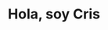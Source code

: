 <div align="center" width='400px'>
    <h1 font-family="'Times New Roman', Times, serif" background-color: rgb(82, 24, 136)>Hola, soy Cris</h1>
</div>
<img src="https://www.bwallpaperhd.com/wp-content/uploads/2018/09/GustavKlimt.jpg" alt="">

   
<!--
**CrisJeipy/CrisJeipy** is a ✨ _special_ ✨ repository because its `README.md` (this file) appears on your GitHub profile.

Here are some ideas to get you started:

- 🔭 I’m currently working on ...
- 🌱 I’m currently learning ...
- 👯 I’m looking to collaborate on ...
- 🤔 I’m looking for help with ...
- 💬 Ask me about ...
- 📫 How to reach me: ...
- 😄 Pronouns: ...
- ⚡ Fun fact: ...
-->
